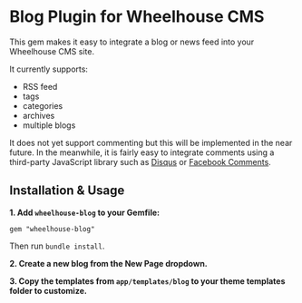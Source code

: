 Blog Plugin for Wheelhouse CMS
==============================

This gem makes it easy to integrate a blog or news feed into your Wheelhouse CMS site.

It currently supports:

- RSS feed
- tags
- categories
- archives
- multiple blogs

It does not yet support commenting but this will be implemented in the near future. In the meanwhile, it is fairly easy to integrate comments using a third-party JavaScript library such as [Disqus](http://disqus.com/) or [Facebook Comments](https://developers.facebook.com/docs/reference/plugins/comments/).


Installation & Usage
--------------------

**1. Add `wheelhouse-blog` to your Gemfile:**

    gem "wheelhouse-blog"

Then run `bundle install`.

**2. Create a new blog from the New Page dropdown.**

**3. Copy the templates from `app/templates/blog` to your theme templates folder to customize.**
